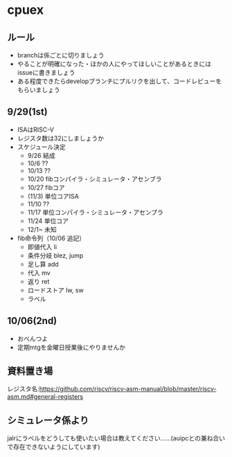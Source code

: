 # cpuex
## ルール
- branchは係ごとに切りましょう
- やることが明確になった・ほかの人にやってほしいことがあるときにはissueに書きましょう
- ある程度できたらdevelopブランチにプルリクを出して、コードレビューをもらいましょう
## 9/29(1st)
- ISAはRISC-V
- レジスタ数は32にしましょうか
- スケジュール決定
  - 9/26 結成
  - 10/6 ??
  - 10/13 ??
  - 10/20 fibコンパイラ・シミュレータ・アセンブラ
  - 10/27 fibコア
  - (11/3) 単位コアISA
  - 11/10 ??
  - 11/17 単位コンパイラ・シミュレータ・アセンブラ
  - 11/24 単位コア
  - 12/1~ 未知
- fib命令列（10/06 追記）
  - 即値代入 li
  - 条件分岐 blez, jump
  - 足し算 add
  - 代入 mv
  - 返り ret
  - ロードストア lw, sw
  - ラベル
## 10/06(2nd)
- おべんつよ
- 定期mtgを金曜日授業後にやりませんか

## 資料置き場
レジスタ名:https://github.com/riscv/riscv-asm-manual/blob/master/riscv-asm.md#general-registers

## シミュレータ係より
jalrにラベルをどうしても使いたい場合は教えてください……(auipcとの兼ね合いで存在できないようにしています)
